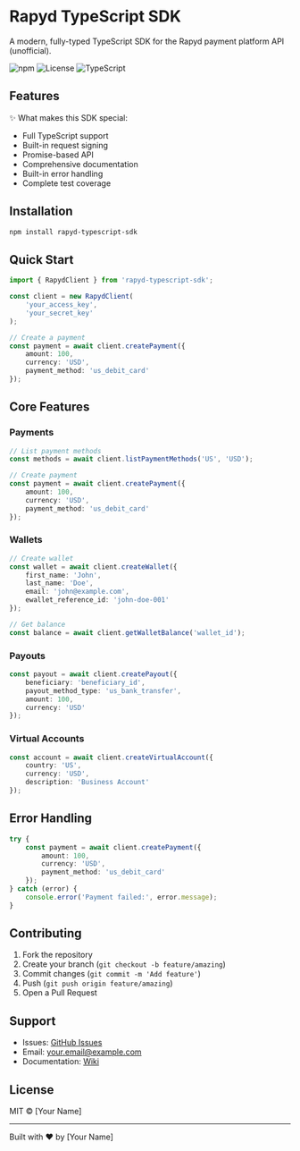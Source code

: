


# Rapyd TypeScript SDK

A modern, fully-typed TypeScript SDK for the Rapyd payment platform API (unofficial).

![npm](https://img.shields.io/npm/v/rapyd-typescript-sdk)
![License](https://img.shields.io/npm/l/rapyd-typescript-sdk)
![TypeScript](https://img.shields.io/badge/TypeScript-4.5%2B-blue)

## Features

✨ What makes this SDK special:

- Full TypeScript support
- Built-in request signing
- Promise-based API
- Comprehensive documentation
- Built-in error handling
- Complete test coverage

## Installation

```bash
npm install rapyd-typescript-sdk
```

## Quick Start

```typescript
import { RapydClient } from 'rapyd-typescript-sdk';

const client = new RapydClient(
    'your_access_key',
    'your_secret_key'
);

// Create a payment
const payment = await client.createPayment({
    amount: 100,
    currency: 'USD',
    payment_method: 'us_debit_card'
});
```

## Core Features

### Payments

```typescript
// List payment methods
const methods = await client.listPaymentMethods('US', 'USD');

// Create payment
const payment = await client.createPayment({
    amount: 100,
    currency: 'USD',
    payment_method: 'us_debit_card'
});
```

### Wallets

```typescript
// Create wallet
const wallet = await client.createWallet({
    first_name: 'John',
    last_name: 'Doe',
    email: 'john@example.com',
    ewallet_reference_id: 'john-doe-001'
});

// Get balance
const balance = await client.getWalletBalance('wallet_id');
```

### Payouts

```typescript
const payout = await client.createPayout({
    beneficiary: 'beneficiary_id',
    payout_method_type: 'us_bank_transfer',
    amount: 100,
    currency: 'USD'
});
```

### Virtual Accounts

```typescript
const account = await client.createVirtualAccount({
    country: 'US',
    currency: 'USD',
    description: 'Business Account'
});
```

## Error Handling

```typescript
try {
    const payment = await client.createPayment({
        amount: 100,
        currency: 'USD',
        payment_method: 'us_debit_card'
    });
} catch (error) {
    console.error('Payment failed:', error.message);
}
```

## Contributing

1. Fork the repository
2. Create your branch (`git checkout -b feature/amazing`)
3. Commit changes (`git commit -m 'Add feature'`)
4. Push (`git push origin feature/amazing`)
5. Open a Pull Request

## Support

- Issues: [GitHub Issues](https://github.com/yourusername/rapyd-typescript-sdk/issues)
- Email: your.email@example.com
- Documentation: [Wiki](https://github.com/yourusername/rapyd-typescript-sdk/wiki)

## License

MIT © [Your Name]

---
Built with ❤️ by [Your Name]